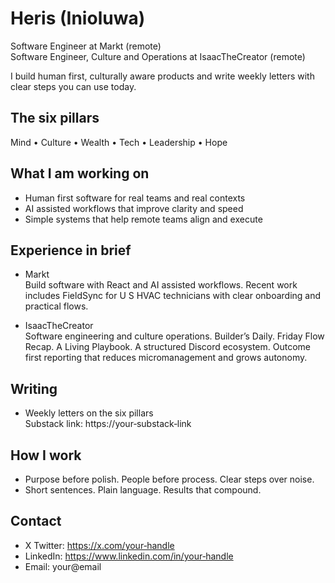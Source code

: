 # Heris (Inioluwa)

Software Engineer at Markt (remote)  
Software Engineer, Culture and Operations at IsaacTheCreator (remote)

I build human first, culturally aware products and write weekly letters with clear steps you can use today.

## The six pillars
Mind • Culture • Wealth • Tech • Leadership • Hope

## What I am working on
- Human first software for real teams and real contexts
- AI assisted workflows that improve clarity and speed
- Simple systems that help remote teams align and execute

## Experience in brief
- Markt  
  Build software with React and AI assisted workflows. Recent work includes FieldSync for U S HVAC technicians with clear onboarding and practical flows.

- IsaacTheCreator  
  Software engineering and culture operations. Builder’s Daily. Friday Flow Recap. A Living Playbook. A structured Discord ecosystem. Outcome first reporting that reduces micromanagement and grows autonomy.

## Writing
- Weekly letters on the six pillars  
  Substack link: https://your‑substack‑link

## How I work
- Purpose before polish. People before process. Clear steps over noise.
- Short sentences. Plain language. Results that compound.

## Contact
- X Twitter: https://x.com/your‑handle
- LinkedIn: https://www.linkedin.com/in/your‑handle
- Email: your@email
